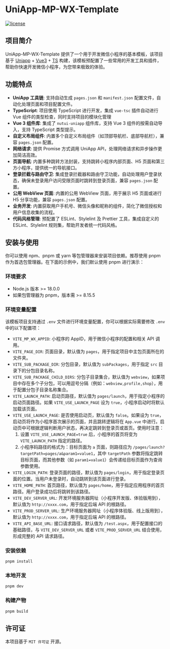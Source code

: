 # UniApp-MP-WX-Template

[![license](https://img.shields.io/badge/license-MIT-blue.svg)](https://zh.wikipedia.org/wiki/MIT%E8%A8%B1%E5%8F%AF%E8%AD%89)

## 项目简介

UniApp-MP-WX-Template 提供了一个用于开发微信小程序的基本模板，该项目基于 [Uniapp](https://uniapp.dcloud.net.cn/) + [Vue3](https://cn.vuejs.org/) + [TS](https://www.typescriptlang.org/) 构建，该模板预配置了一些常用的开发工具和插件，帮助你快速开发微信小程序，为您带来极致的体验。

## 功能特点

-   **UniApp 工具链**: 支持自动生成 `pages.json` 和 `manifest.json` 配置文件，自动化处理页面和项目配置文件。
-   **TypeScript**: 项目使用 TypeScript 进行开发，集成 `vue-tsc` 插件自动进行 Vue 组件的类型检查，同时支持项目的模块化管理
-   **Vue 3 组件库**: 集成了 `nutui-uniapp` 组件库，支持 Vue 3 组件的按需自动导入，支持 TypeScript 类型提示。
-   **自定义布局组件**: 内置多个自定义布局组件（如顶部导航栏、底部导航栏），兼容 `pages.json` 配置。
-   **网络请求**: 提供 Promise 方式调用 UniApp API，处理网络请求和异步操作更加简洁高效。
-   **页面导航**: 内置多种跳转方法封装，支持跳转小程序内部页面、H5 页面和第三方小程序，提供统一的导航接口。
-   **登录拦截与路由守卫**: 集成登录拦截器和路由守卫功能，自动处理用户登录状态，确保未登录用户访问受限页面时跳转到登录页面，兼容 `pages.json` 配置。
-   **公用 WebView 页面**: 内置的公用 WebView 页面，用于展示 H5 页面或进行 H5 分享功能，兼容 `pages.json` 配置。
-   **业务开发**: 内置获取用户手机号、微信头像和昵称的组件，简化了微信授权和用户信息收集的流程。
-   **代码风格管理**: 预配置了 ESLint、Stylelint 及 Prettier 工具，集成自定义的 ESLint、Stylelint 规则集，帮助开发者统一代码风格。

## 安装与使用

你可以使用 npm、pnpm 或 yarn 等包管理器来安装项目依赖。推荐使用 pnpm 作为首选包管理器。在下面的示例中，我们默认使用 pnpm 进行演示：

### 环境要求

-   Node.js 版本 >= 18.0.0
-   如果包管理器为 pnpm，版本需 >= 8.15.5

### 环境变量配置

该模板项目支持通过 `.env` 文件进行环境变量配置，你可以根据实际需要修改 `.env` 中的以下配置项：

-   `VITE_MP_WX_APPID`: 小程序的 AppID，用于微信小程序的配置和相关 API 调用。
-   `VITE_PAGE_DIR`: 页面目录，默认值为 `pages`，用于指定项目中主包页面所在的文件夹。
-   `VITE_SUB_PACKAGE_DIR`: 分包目录，默认值为 `subPackages`，用于指定 `src` 目录下的分包目录名称。
-   `VITE_SUB_PACKAGE_CHILD_DIRS`: 分包子目录集合，默认值为 `webview`，如果项目中存在多个子分包，可以用逗号分隔（例如：`webview,profile,shop`），用于配置分包子目录名称集合。
-   `VITE_LAUNCH_PATH`: 启动页路径，默认值为 `pages/launch`，用于指定小程序的启动页面路径。如果 `VITE_USE_LAUNCH_PAGE` 设为 `true`，小程序启动时将默认加载该页面。
-   `VITE_USE_LAUNCH_PAGE`: 是否使用启动页，默认值为 `false`。如果设为 `true`，启动页将作为小程序首次展示的页面，并且跳转逻辑将在 `App.vue` 中进行。启动页中可根据逻辑判断用户状态，再决定跳转到登录页或首页。使用时注意：
    1. 设置 `VITE_USE_LAUNCH_PAGE=true` 后，小程序的首页将变为 `VITE_LAUNCH_PATH` 指定的路径。
    2. 小程序码路径的格式为：目标页面为 `a` 页面，则路径应为 `/pages/launch?targetPath=pages/a&param1=value1`，其中 `targetPath` 参数将指定跳转目标页面，而其他参数（如 `param1=value1`）会传递给目标页面作为查询参数使用。
-   `VITE_LOGIN_PATH`: 登录页面的路径，默认值为 `pages/login`，用于指定登录页面的位置。当用户未登录时，自动跳转到该页面进行登录。
-   `VITE_HOME_PATH`: 首页路径，默认值为 `pages/home`，用于指定应用程序的首页路径。用户登录成功后将跳转到该路径。
-   `VITE_DEV_SERVER_URL`: 开发环境服务器网址（小程序开发版、体验版用到），默认值为 `http://xxxx.com`，用于指定后端 API 的根路径。
-   `VITE_PROD_SERVER_URL`: 生产环境服务器网址（小程序体验版、线上版用到），默认值为 `http://xxxx.com`，用于指定后端 API 的根路径。
-   `VITE_API_BASE_URL`: 接口请求路径，默认值为 `/test.aspx`，用于配置接口的基础路径，与 `VITE_DEV_SERVER_URL` 或者 `VITE_PROD_SERVER_URL` 结合使用，形成完整的 API 请求路径。

### 安装依赖

```bash
pnpm install
```

### 本地开发

```bash
pnpm dev
```

### 构建产物

```bash
pnpm build
```

## 许可证

本项目基于 `MIT 许可证` 开源。
